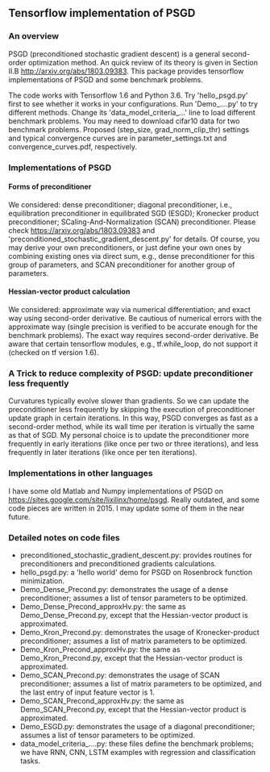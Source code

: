 ## Tensorflow implementation of PSGD
### An overview
PSGD (preconditioned stochastic gradient descent) is a general second-order optimization method. An quick review of its theory is given in Section II.B http://arxiv.org/abs/1803.09383. This package provides tensorflow implementations of PSGD and some benchmark problems.

The code works with Tensorflow 1.6 and Python 3.6. Try 'hello_psgd.py' first to see whether it works in your configurations. Run 'Demo_....py' to try different methods. Change its 'data_model_criteria_...' line to load different benchmark problems. You may need to download cifar10 data for two benchmark problems. Proposed (step_size, grad_norm_clip_thr) settings and typical convergence curves are in parameter_settings.txt and convergence_curves.pdf, respectively.     
### Implementations of PSGD 
#### Forms of preconditioner
We considered: dense preconditioner; diagonal preconditioner, i.e., equilibration preconditioner in equilibrated SGD (ESGD); Kronecker product preconditioner; SCaling-And-Normalization (SCAN) preconditioner. Please check https://arxiv.org/abs/1803.09383 and 'preconditioned_stochastic_gradient_descent.py' for details. Of course, you may derive your own preconditioners, or just define your own ones by combining existing ones via direct sum, e.g., dense preconditioner for this group of parameters, and SCAN preconditioner for another group of parameters.
#### Hessian-vector product calculation
We considered: approximate way via numerical differentiation; and exact way using second-order derivative. Be cautious of numerical errors with the approximate way (single precision is verified to be accurate enough for the benchmark problems). The exact way requires second-order derivative. Be aware that certain tensorflow modules, e.g., tf.while_loop, do not support it (checked on tf version 1.6).
### A Trick to reduce complexity of PSGD: update preconditioner less frequently
Curvatures typically evolve slower than gradients. So we can update the preconditioner less frequently by skipping the execution of preconditioner update graph in certain iterations. In this way, PSGD converges as fast as a second-order method, while its wall time per iteration is virtually the same as that of SGD. My personal choice is to update the preconditioner more frequently in early iterations (like once per two or three iterations), and less frequently in later iterations (like once per ten iterations).
### Implementations in other languages
I have some old Matlab and Numpy implementations of PSGD on https://sites.google.com/site/lixilinx/home/psgd. Really outdated, and some code pieces are written in 2015. I may update some of them in the near future.      
### Detailed notes on code files
* preconditioned_stochastic_gradient_descent.py: provides routines for preconditioners and preconditioned gradients calculations.
* hello_psgd.py: a 'hello world' demo for PSGD on Rosenbrock function minimization. 
* Demo_Dense_Precond.py: demonstrates the usage of a dense preconditioner; assumes a list of tensor parameters to be optimized. 
* Demo_Dense_Precond_approxHv.py: the same as Demo_Dense_Precond.py, except that the Hessian-vector product is approximated.
* Demo_Kron_Precond.py: demonstrates the usage of Kronecker-product preconditioner; assumes a list of matrix parameters to be optimized. 
* Demo_Kron_Precond_approxHv.py: the same as Demo_Kron_Precond.py, except that the Hessian-vector product is approximated.
* Demo_SCAN_Precond.py: demonstrates the usage of SCAN preconditioner; assumes a list of matrix parameters to be optimized, and the last entry of input feature vector is 1. 
* Demo_SCAN_Precond_approxHv.py: the same as Demo_SCAN_Precond.py, except that the Hessian-vector product is approximated.
* Demo_ESGD.py: demonstrates the usage of a diagonal preconditioner; assumes a list of tensor parameters to be optimized.
* data_model_criteria_....py: these files define the benchmark problems; we have RNN, CNN, LSTM examples with regression and classification tasks.
